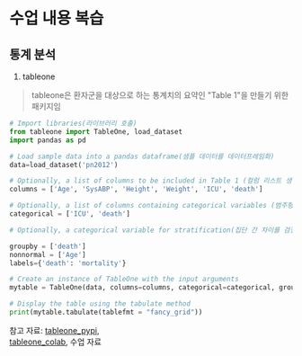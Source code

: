 # 수업 내용 복습
## 통계 분석
1. tableone
> tableone은 환자군을 대상으로 하는 통계치의 요약인 "Table 1"을 만들기 위한 패키지임

```python
# Import libraries(라이브러리 호출)
from tableone import TableOne, load_dataset
import pandas as pd

# Load sample data into a pandas dataframe(샘플 데이터를 데이터프레임화)
data=load_dataset('pn2012')

# Optionally, a list of columns to be included in Table 1 (컬럼 리스트 생성)
columns = ['Age', 'SysABP', 'Height', 'Weight', 'ICU', 'death']

# Optionally, a list of columns containing categorical variables (범주형 변수 명시)
categorical = ['ICU', 'death']

# Optionally, a categorical variable for stratification(집단 간 차이를 검정할 때의 기준이 되는 집단), a list of non-normal variables(비정규성 데이터_정규 분포인 데이터도 nonnormal로 지정해도 큰 문제 없다고 함. non-normal을 normal로 취급하는 것이 더 문제가 될 수 있기 때문에 numeric variable은 전부 non-normal로 해도 된다 함), and a dictionary of alternative labels (열"death"를 이름 변경)

groupby = ['death']
nonnormal = ['Age']
labels={'death': 'mortality'}

# Create an instance of TableOne with the input arguments
mytable = TableOne(data, columns=columns, categorical=categorical, groupby=groupby, nonnormal=nonnormal, rename=labels, pval=False #True로 p-value 나타나게 할 수 있음)

# Display the table using the tabulate method
print(mytable.tabulate(tablefmt = "fancy_grid"))
```

참고 자료:
[tableone_pypi](https://pypi.org/project/tableone/),   
[tableone_colab](https://colab.research.google.com/github/tompollard/tableone/blob/master/tableone.ipynb#scrollTo=unzTcc5mH4d8), 수업 자료